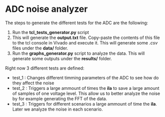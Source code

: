 # ADC noise analyzer

The steps to generate the different tests for the ADC are the following:

1. Run the **tcl_tests_generator.py** script
2. This will generate the **output.txt** file. Copy-paste the contents of this file to the tcl console in Vivado and execute it. This will generate some *.csv* files under the **data/** folder.
4. Run the **graphs_generator.py** script to analyze the data. This will generate some outputs under the **results/** folder.

Right now 3 different tests are defined:

* test_1 : Changes different timming parameters of the ADC to see how do they affect the noise
* test_2 : Triggers a large ammount of times the **ila** to save a large amount of samples of one voltage level. This allow us to better analyze the noise by for example generating the FFT of the data.
* test_3 : Triggers for different scenarios a large ammount of time the **ila**. Later we analyze the noise in each scenario.